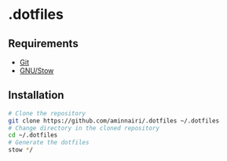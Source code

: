 # .dotfiles

## Requirements

- [Git](https://git-scm.com/)
- [GNU/Stow](https://www.gnu.org/software/stow/)

## Installation 

```bash
# Clone the repository
git clone https://github.com/aminnairi/.dotfiles ~/.dotfiles
# Change directory in the cloned repository
cd ~/.dotfiles
# Generate the dotfiles
stow */
```
